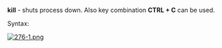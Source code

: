 


  
**kill** - shuts process down. Also key combination **CTRL + C** can be used.  
  
Syntax:  
  
[![276-1.png](276-1.png)](image.png)